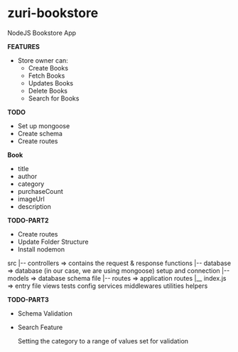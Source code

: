 # zuri-bookstore
NodeJS Bookstore App 

**FEATURES**
* Store owner can:
   * Create Books
   * Fetch Books
   * Updates Books
   * Delete Books
   * Search for Books

**TODO**
* Set up mongoose
* Create schema
* Create routes

**Book**
* title
* author
* category
* purchaseCount
* imageUrl
* description


**TODO-PART2**
* Create routes
* Update Folder Structure
* Install nodemon

src
  |-- controllers => contains the request & response functions
  |-- database => database (in our case, we are using mongoose) setup and connection
  |-- models => database schema file
  |-- routes => application routes
  |__ index.js => entry file
views
tests
config
services
middlewares
utilities
helpers

**TODO-PART3**
* Schema Validation
* Search Feature
  
  Setting the category to a range of values set for validation
  